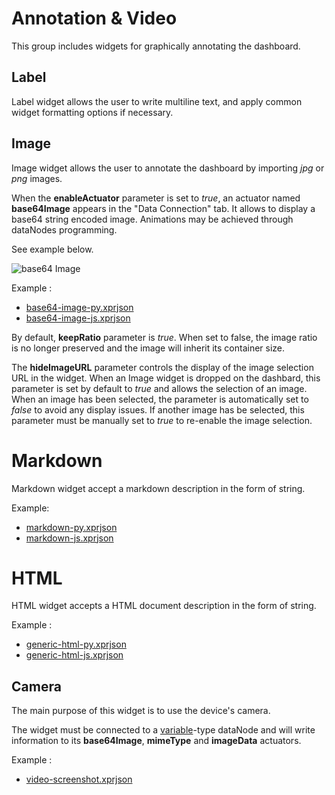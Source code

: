 ﻿# Annotation & Video

This group includes widgets for graphically annotating the dashboard.

## Label

Label widget allows the user to write multiline text, and apply common widget formatting options if necessary.

## Image

Image widget allows the user to annotate the dashboard by importing *jpg* or *png* images.

When the **enableActuator** parameter is set to *true*, an actuator named **base64Image** appears in the "Data Connection" tab. It allows to display a base64 string encoded image. Animations may be achieved through dataNodes programming.

See example below.

![base64 Image](annotation/base64-image.png)

Example :

* [base64-image-py.xprjson](annotation/base64-image-py.xprjson)
* [base64-image-js.xprjson](annotation/base64-image-js.xprjson)

By default, **keepRatio** parameter is *true*. When set to false, the image ratio is no longer preserved and the image will inherit its container size.

The **hideImageURL** parameter controls the display of the image selection URL in the widget. When an Image widget is dropped on the dashbard, this parameter is set by default to *true* and allows the selection of an image. When an image has been selected, the parameter is automatically set to *false* to avoid any display issues. If another image has be selected, this parameter must be manually set to *true* to re-enable the image selection.

# Markdown

Markdown widget accept a markdown description in the form of string.

Example:

* [markdown-py.xprjson](annotation/markdown-py.xprjson)
* [markdown-js.xprjson](annotation/markdown-js.xprjson)

# HTML

HTML widget accepts a HTML document description in the form of string.

Example :

* [generic-html-py.xprjson](annotation/generic-html-py.xprjson)
* [generic-html-js.xprjson](annotation/generic-html-js.xprjson)

## Camera

The main purpose of this widget  is to use the device's camera.

The widget must be connected to a [variable](../ds/ds-basics.md#variable)-type dataNode and will write information to its **base64Image**, **mimeType** and **imageData** actuators.

Example :

* [video-screenshot.xprjson](annotation/video-screenshot.xprjson) 
